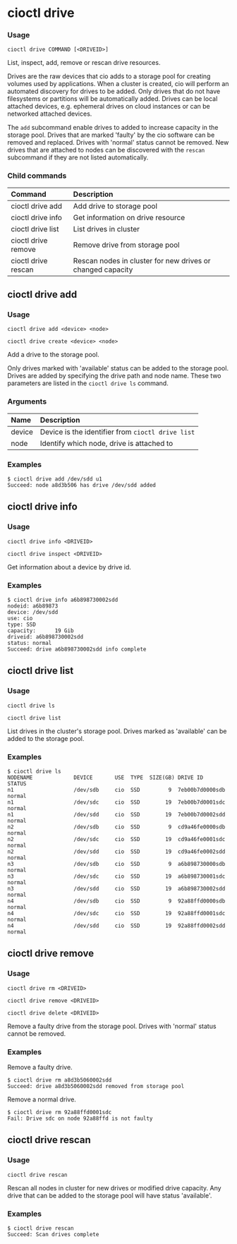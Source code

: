 # cioctl drive

<h3>Usage</h3>

`cioctl drive COMMAND [<DRIVEID>]`

List, inspect, add, remove or rescan drive resources.

Drives are the raw devices that cio adds to a storage pool for creating volumes used by applications. When a cluster is created, cio will perform an automated discovery for drives to be added. Only drives that do not have filesystems or partitions will be automatically added. Drives can be local attached devices, e.g. ephemeral drives on cloud instances or can be networked attached devices. 

The `add` subcommand enable drives to added to increase capacity in the storage pool. Drives that are marked 'faulty' by the cio software can be removed and replaced. Drives with 'normal' status cannot be removed. New drives that are attached to nodes can be discovered with the `rescan` subcommand if they are not listed automatically. 

<h3>Child commands</h3>

| Command               | Description                                                |
|:----------------------|:-----------------------------------------------------------|
| cioctl drive add      | Add drive to storage pool                                  |
| cioctl drive info     | Get information on drive resource                          |
| cioctl drive list     | List drives in cluster                                     |
| cioctl drive remove   | Remove drive from storage pool                             |
| cioctl drive rescan   | Rescan nodes in cluster for new drives or changed capacity | 

## cioctl drive add

<h3>Usage</h3>

`cioctl drive add <device> <node>`

`cioctl drive create <device> <node>`

Add a drive to the storage pool. 

Only drives marked with 'available' status can be added to the storage pool. Drives are added by specifying the drive path and node name. These two parameters are listed in the `cioctl drive ls` command. 

<h3>Arguments</h3>

| Name   | Description                                       |
|:-------|:--------------------------------------------------|
| device | Device is the identifier from `cioctl drive list` |
| node   | Identify which node, drive is attached to         |

<h3>Examples</h3>

```
$ cioctl drive add /dev/sdd u1
Succeed: node a8d3b506 has drive /dev/sdd added
```

## cioctl drive info

<h3>Usage</h3>

`cioctl drive info <DRIVEID>`

`cioctl drive inspect <DRIVEID>`

Get information about a device by drive id.

<h3>Examples</h3>

```
$ cioctl drive info a6b898730002sdd
nodeid: a6b89873
device: /dev/sdd
use: cio
type: SSD
capacity:      19 Gib
driveid: a6b898730002sdd
status: normal
Succeed: drive a6b898730002sdd info complete
```

## cioctl drive list

<h3>Usage</h3>

`cioctl drive ls`

`cioctl drive list`

List drives in the cluster's storage pool. Drives marked as 'available' can be added to the storage pool.

<h3>Examples</h3>

```
$ cioctl drive ls
NODENAME             DEVICE       USE  TYPE  SIZE(GB) DRIVE ID              STATUS
n1                   /dev/sdb     cio  SSD         9  7eb00b7d0000sdb       normal
n1                   /dev/sdc     cio  SSD        19  7eb00b7d0001sdc       normal
n1                   /dev/sdd     cio  SSD        19  7eb00b7d0002sdd       normal
n2                   /dev/sdb     cio  SSD         9  cd9a46fe0000sdb       normal
n2                   /dev/sdc     cio  SSD        19  cd9a46fe0001sdc       normal
n2                   /dev/sdd     cio  SSD        19  cd9a46fe0002sdd       normal
n3                   /dev/sdb     cio  SSD         9  a6b898730000sdb       normal
n3                   /dev/sdc     cio  SSD        19  a6b898730001sdc       normal
n3                   /dev/sdd     cio  SSD        19  a6b898730002sdd       normal
n4                   /dev/sdb     cio  SSD         9  92a88ffd0000sdb       normal
n4                   /dev/sdc     cio  SSD        19  92a88ffd0001sdc       normal
n4                   /dev/sdd     cio  SSD        19  92a88ffd0002sdd       normal
```

## cioctl drive remove

<h3>Usage</h3>

`cioctl drive rm <DRIVEID>`

`cioctl drive remove <DRIVEID>`

`cioctl drive delete <DRIVEID>`

Remove a faulty drive from the storage pool. Drives with 'normal' status cannot be removed. 

<h3>Examples</h3>

Remove a faulty drive.
```
$ cioctl drive rm a8d3b5060002sdd
Succeed: drive a8d3b5060002sdd removed from storage pool
```

Remove a normal drive.
```
$ cioctl drive rm 92a88ffd0001sdc
Fail: Drive sdc on node 92a88ffd is not faulty
```

## cioctl drive rescan

<h3>Usage</h3>

`cioctl drive rescan`

Rescan all nodes in cluster for new drives or modified drive capacity. Any drive that can be added to the storage pool will have status 'available'.

<h3>Examples</h3>

```
$ cioctl drive rescan
Succeed: Scan drives complete
```
